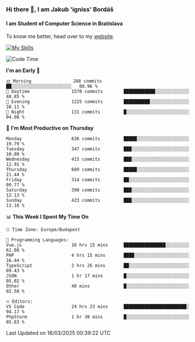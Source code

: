### Hi there 👋, I am Jakub 'igniss' Bordáš

#### I am Student of Computer Science in Bratislava
To know me better, head over to my [website](https://bordas.sk).

[![My Skills](https://skillicons.dev/icons?i=js,typescript,html,css,figma,svelte,vue,next,postgresql,nest,express,nodejs)](https://bordas.sk)


<!--START_SECTION:waka-->
![Code Time](http://img.shields.io/badge/Code%20Time-1%2C731%20hrs%2044%20mins-blue)

**I'm an Early 🐤** 

```text
🌞 Morning                288 commits         ██░░░░░░░░░░░░░░░░░░░░░░░   08.96 % 
🌆 Daytime                1570 commits        ████████████░░░░░░░░░░░░░   48.85 % 
🌃 Evening                1225 commits        ██████████░░░░░░░░░░░░░░░   38.11 % 
🌙 Night                  131 commits         █░░░░░░░░░░░░░░░░░░░░░░░░   04.08 % 
```
📅 **I'm Most Productive on Thursday** 

```text
Monday                   636 commits         █████░░░░░░░░░░░░░░░░░░░░   19.79 % 
Tuesday                  347 commits         ███░░░░░░░░░░░░░░░░░░░░░░   10.80 % 
Wednesday                415 commits         ███░░░░░░░░░░░░░░░░░░░░░░   12.91 % 
Thursday                 689 commits         █████░░░░░░░░░░░░░░░░░░░░   21.44 % 
Friday                   314 commits         ██░░░░░░░░░░░░░░░░░░░░░░░   09.77 % 
Saturday                 390 commits         ███░░░░░░░░░░░░░░░░░░░░░░   12.13 % 
Sunday                   423 commits         ███░░░░░░░░░░░░░░░░░░░░░░   13.16 % 
```


📊 **This Week I Spent My Time On** 

```text
🕑︎ Time Zone: Europe/Budapest

💬 Programming Languages: 
Vue.js                   16 hrs 15 mins      ████████████████░░░░░░░░░   62.80 % 
PHP                      4 hrs 15 mins       ████░░░░░░░░░░░░░░░░░░░░░   16.44 % 
TypeScript               2 hrs 26 mins       ██░░░░░░░░░░░░░░░░░░░░░░░   09.43 % 
JSON                     1 hr 17 mins        █░░░░░░░░░░░░░░░░░░░░░░░░   05.02 % 
Other                    40 mins             █░░░░░░░░░░░░░░░░░░░░░░░░   02.58 % 

🔥 Editors: 
VS Code                  24 hrs 23 mins      ████████████████████████░   94.17 % 
PhpStorm                 1 hr 30 mins        █░░░░░░░░░░░░░░░░░░░░░░░░   05.83 % 
```


 Last Updated on 16/03/2025 00:39:22 UTC
<!--END_SECTION:waka-->
